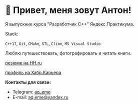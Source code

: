 # 👋 Привет, меня зовут Антон!

Я выпускник курса "Разработчик С++" Яндекс.Практикума.

Stack:

`C++17`, `Git`, `CMake`, `STL`, `Clion`, `MS Visual Studio`

Люблю путешествовать, фотографировать и читать книги.

[резюме на HH.ru](https://hh.ru/resume/492a9aa7ff0c3b0d810039ed1f4279766a4f49?hhtmFrom=resume_list)

[профиль на Хабр.Карьера](https://career.habr.com/aq_eme)



**Контакты для связи:**
- Telegram: [aq_eme](https://t.me/aq_eme)
- E-mail: aq.eme@yandex.ru
